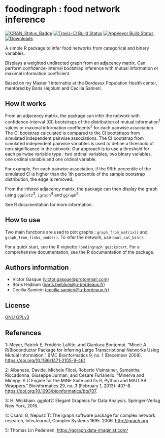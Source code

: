 # foodingraph : food network inference

[![CRAN_Status_Badge](http://www.r-pkg.org/badges/version/foodingraph)](https://cran.r-project.org/package=foodingraph)
[![Travis-CI Build Status](https://travis-ci.org/vgasque/foodingraph.svg?branch=master)](https://travis-ci.org/vgasque/foodingraph)
[![AppVeyor Build Status](https://ci.appveyor.com/api/projects/status/github/vgasque/foodingraph?branch=master&svg=true)](https://ci.appveyor.com/project/vgasque/foodingraph)
[![Downloads](https://cranlogs.r-pkg.org/badges/foodingraph?color=blue)](https://www.r-pkg.org/pkg/foodingraph)

A simple R package to infer food networks from categorical and binary variables.

Displays a weighted undirected graph from an adjacency matrix.
Can perform confidence-interval bootstrap inference with
mutual information or maximal information coefficient.

Based on my Master 1 internship at the Bordeaux Population Health center,
mentored by Boris Hejblum and Cecilia Samieri.

## How it works

From an adjacency matrix, the package can infer the network with confidence-interval (CI) bootstraps of the distribution of mutual information<sup>1</sup> values or maximal information coefficents<sup>2</sup> for each pairwise association.
The CI bootstrap calculated is compared to the CI bootstraps from simulated independent pairwise associations.
The CI bootstrap from simulated independent pairwise variables is used to define a threshold of non-significance in the network. Our approach is to use a threshold for each pairwise variable type : two ordinal variables, two binary variables, one ordinal variable and one ordinal variable.

For example, For each pairwise association, if the 99th percentile of the simulated CI is higher than the 1th percentile of the sample bootstrap distribution, the edge is removed.

From the infered adjacency matrix, the package can then display the graph using `ggplot2`<sup>3</sup>, `igraph`<sup>4</sup> and `ggraph`<sup>5</sup>.

See R documentation for more information.

## How to use

Two main functions are used to plot graphs : `graph_from_matrix()` and `graph_from_links_nodes()`.
To infer the network, use `boot_cat_bin()`.

For a quick start, see the R vignette `Foodingraph_quickstart`.
For a comprehensive documentation, see the R documentation of the package.

## Authors information

- Victor Gasque (victor.gasque@protonmail.com)
- Boris Hejblum (boris.hejblum@u-bordeaux.fr)
- Cecilia Samieiri (cecilia.samieri@u-bordeaux.fr)

## License

[GNU GPLv3](https://choosealicense.com/licenses/gpl-3.0/)

## References

1: Meyer, Patrick E, Frédéric Lafitte, and Gianluca Bontempi. “Minet: A R/Bioconductor Package for Inferring Large Transcriptional Networks Using Mutual Information.” BMC Bioinformatics 9, no. 1 (December 2008). https://doi.org/10.1186/1471-2105-9-461.

2: Albanese, Davide, Michele Filosi, Roberto Visintainer, Samantha Riccadonna, Giuseppe Jurman, and Cesare Furlanello. “Minerva and Minepy: A C Engine for the MINE Suite and Its R, Python and MATLAB Wrappers.” Bioinformatics 29, no. 3 (February 1, 2013): 407–8. https://doi.org/10.1093/bioinformatics/bts707.

3: H. Wickham. ggplot2: Elegant Graphics for Data Analysis. Springer-Verlag New York, 2016.

4: Csardi G, Nepusz T: The igraph software package for complex network research, InterJournal, Complex Systems 1695. 2006. http://igraph.org

5: Thomas Lin Pedersen, https://ggraph.data-imaginist.com/
